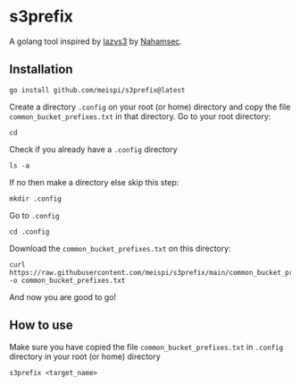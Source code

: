 # s3prefix

A golang tool inspired by [lazys3](https://github.com/nahamsec/lazys3) by [Nahamsec](https://twitter.com/nahamsec).

## Installation

```
go install github.com/meispi/s3prefix@latest
```
Create a directory `.config` on your root (or home) directory and copy the file `common_bucket_prefixes.txt` in that directory.
Go to your root directory:
```
cd
```

Check if you already have a `.config` directory
```
ls -a
```

If no then make a directory else skip this step:
```
mkdir .config
```

Go to `.config`
```
cd .config
```

Download the `common_bucket_prefixes.txt` on this directory:
```
curl https://raw.githubusercontent.com/meispi/s3prefix/main/common_bucket_prefixes.txt -o common_bucket_prefixes.txt
```

And now you are good to go!

## How to use

Make sure you have copied the file `common_bucket_prefixes.txt` in `.config` directory in your root (or home) directory
```
s3prefix <target_name>
```